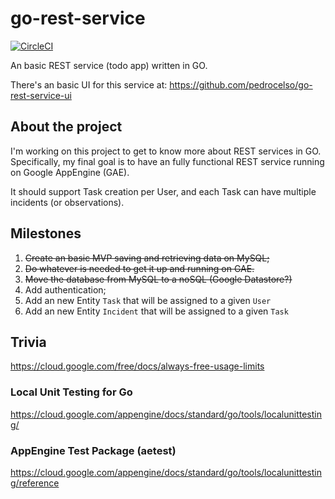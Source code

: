 # go-rest-service
[![CircleCI](https://circleci.com/gh/pedrocelso/go-rest-service/tree/master.svg?style=shield)](https://circleci.com/gh/pedrocelso/go-rest-service/tree/master)

An basic REST service (todo app) written in GO.

There's an basic UI for this service at: https://github.com/pedrocelso/go-rest-service-ui

## About the project
I'm working on this project to get to know more about REST services in GO. Specifically, my final goal is to have an fully functional REST service running on Google AppEngine (GAE).

It should support Task creation per User, and each Task can have multiple incidents (or observations).

## Milestones
1. ~~Create an basic MVP saving and retrieving data on MySQL;~~
2. ~~Do whatever is needed to get it up and running on GAE.~~
3. ~~Move the database from MySQL to a noSQL (Google Datastore?)~~
4. Add authentication;
5. Add an new Entity `Task` that will be assigned to a given `User`
6. Add an new Entity `Incident` that will be assigned to a given `Task`

## Trivia
https://cloud.google.com/free/docs/always-free-usage-limits 

### Local Unit Testing for Go
https://cloud.google.com/appengine/docs/standard/go/tools/localunittesting/

### AppEngine Test Package (aetest)
https://cloud.google.com/appengine/docs/standard/go/tools/localunittesting/reference

